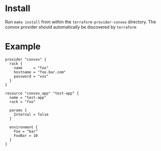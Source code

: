 
# Install
Run `make install` from within the `terraform-provider-convox` directory. The convox provider should automatically be discovered by `terraform`


# Example
    provider "convox" {
      rack {
        name     = "foo"
        hostname = "foo.bar.com"
        password = "xxx"
      }
    }

    resource "convox_app" "test-app" {
      name = "test-app"
      rack = "foo"

      params {
        Internal = false
      }

      environment {
        Foo = "bar"
        FooBar = 10
      }
    }
